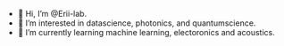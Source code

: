 - 👋 Hi, I’m @Erii-lab.
- 👀 I’m interested in datascience, photonics, and quantumscience.
- 🌱 I’m currently learning machine learning, electoronics and acoustics.

<!---
KW-coder/KW-coder is a ✨ special ✨ repository because its `README.md` (this file) appears on your GitHub profile.
You can click the Preview link to take a look at your changes.
- 💞️ I’m looking to collaborate on ...
- 📫 How to reach me ...
--->

